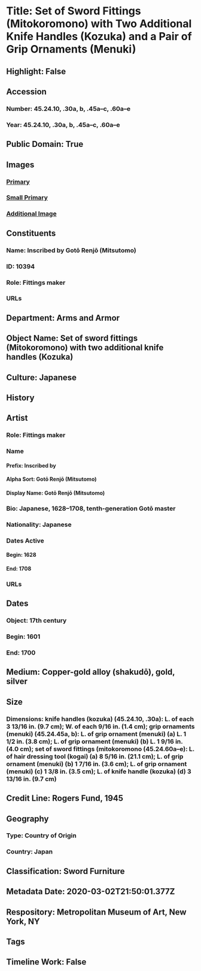 # Title: Set of Sword Fittings (Mitokoromono) with Two Additional Knife Handles (Kozuka) and a Pair of Grip Ornaments (Menuki)
## Highlight: False
## Accession
### Number: 45.24.10, .30a, b, .45a–c, .60a–e
### Year: 45.24.10, .30a, b, .45a–c, .60a–e
## Public Domain: True
## Images
### [Primary](https://images.metmuseum.org/CRDImages/aa/original/LC-45_24_10-001.jpg)
### [Small Primary](https://images.metmuseum.org/CRDImages/aa/web-large/LC-45_24_10-001.jpg)
### [Additional Image](https://images.metmuseum.org/CRDImages/aa/original/LC-45_24_10-002.jpg)
## Constituents
### Name: Inscribed by Gotō Renjō (Mitsutomo)
### ID: 10394
### Role: Fittings maker
### URLs
## Department: Arms and Armor
## Object Name: Set of sword fittings (Mitokoromono) with two additional knife handles (Kozuka)
## Culture: Japanese
## History
## Artist
### Role: Fittings maker
### Name
#### Prefix: Inscribed by
#### Alpha Sort: Gotō Renjō (Mitsutomo)
#### Display Name: Gotō Renjō (Mitsutomo)
### Bio: Japanese, 1628–1708, tenth-generation Gotō master
### Nationality: Japanese
### Dates Active
#### Begin: 1628
#### End: 1708
### URLs
## Dates
### Object: 17th century
### Begin: 1601
### End: 1700
## Medium: Copper-gold alloy (shakudō), gold, silver
## Size
### Dimensions: knife handles (kozuka) (45.24.10, .30a): L. of each 3 13/16 in. (9.7 cm); W. of each 9/16 in. (1.4 cm); grip ornaments (menuki) (45.24.45a, b): L. of grip ornament (menuki) (a) L. 1 1/2 in. (3.8 cm); L. of grip ornament (menuki) (b) L. 1 9/16 in. (4.0 cm); set of sword fittings (mitokoromono (45.24.60a–e): L. of hair dressing tool (kogai) (a) 8 5/16 in. (21.1 cm); L. of grip ornament (menuki) (b) 1 7/16 in. (3.6 cm); L. of grip ornament (menuki) (c) 1 3/8 in. (3.5 cm); L. of knife handle (kozuka) (d) 3 13/16 in. (9.7 cm)
## Credit Line: Rogers Fund, 1945
## Geography
### Type: Country of Origin
### Country: Japan
## Classification: Sword Furniture
## Metadata Date: 2020-03-02T21:50:01.377Z
## Respository: Metropolitan Museum of Art, New York, NY
## Tags
## Timeline Work: False
